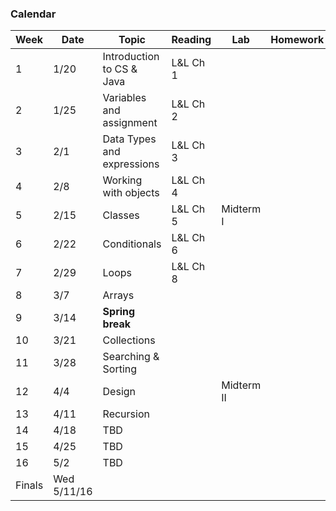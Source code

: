 ### Calendar

<div class="tables-begin"></div>

| Week | Date |  Topic              |  Reading           |  Lab  | Homework |
|------|------|---------------------|--------------------|-------|----------|
| 1  | 1/20 | Introduction to CS & Java |    L&L Ch 1    |       |          |
| 2  | 1/25 | Variables and assignment  |    L&L Ch 2    |       |          |
| 3  | 2/1  | Data Types and expressions   |  L&L Ch 3   |       |          |
| 4  | 2/8  |  Working with objects  |    L&L Ch 4       |          |       |
| 5  | 2/15 |  Classes               |    L&L Ch 5       | Midterm I |      |
| 6  | 2/22 |   Conditionals        |    L&L Ch 6      |       |          |
| 7  | 2/29 |     Loops             |    L&L Ch 8       |       |          |
| 8  | 3/7  |     Arrays            |                   |       |          |
| 9  | 3/14 | **Spring <br> break** |                   |       |          |
| 10 | 3/21 |   Collections         |                    |       |          |
| 11 | 3/28 | Searching & Sorting   |                    |       |          |
| 12 | 4/4  |    Design             |                    | Midterm II |     |
| 13 | 4/11 |    Recursion          |                    |       |          |
| 14 | 4/18 |     TBD               |                    |       |          |
| 15 | 4/25 |     TBD               |                    |       |          |
| 16 | 5/2  |     TBD               |                    |       |          |
| Finals | Wed 5/11/16 |            |                    |       |          | |


<div class="tables-end"></div>

[1]: http://example.com/  "Optional Title Here"
